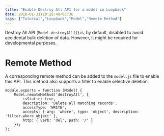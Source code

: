 ```yaml
---
title: "Enable Destroy All API for a model in Loopback"
date: 2018-01-31T19:28:48+05:30
tags: ["Tutorial","Loopback","Model","Remote Method"]
---
```


Destroy All API (`Model.destroyAll()`) is, by default, disabled to avoid accidental bulk deletion of data. However, it might be required for developmental purposes.

# Remote Method
A corresponding remote method can be added to the `model.js` file to enable this API. This method also supports a filter to enable selective deletion.

```
module.exports = function (Model) {
    Model.remoteMethod('destroyAll', {
        isStatic: true,
        description: 'Delete all matching records',
        accessType: 'WRITE',
        accepts: { arg: 'where', type: 'object', description: 'filter.where object' },
        http: { verb: 'del', path: '/' }
    });
};
```